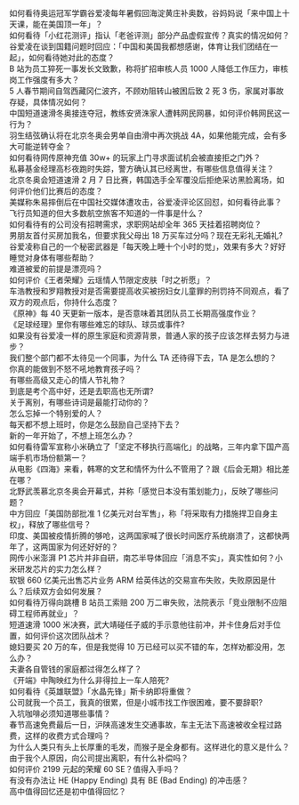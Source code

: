 如何看待奥运冠军学霸谷爱凌每年暑假回海淀黄庄补奥数，谷妈妈说「来中国上十天课，能在美国顶一年」？  
如何看待「小红花测评」指认「老爸评测」部分产品虚假宣传？真实的情况如何？  
谷爱凌在谈到国籍问题时回应：「中国和美国我都想感谢，体育让我们团结在一起」，如何看待她对此的态度？  
B 站为员工猝死一事发长文致歉，称将扩招审核人员 1000 人降低工作压力，审核岗工作强度有多大？  
5 人春节期间自驾西藏冈仁波齐，不顾劝阻转山被困后致 2 死 3 伤，家属对事故存疑，具体情况如何？  
中国短道速滑冬奥接连夺冠，教练安贤洙家人遭韩网民网暴，如何评价韩网民这一行为？  
羽生结弦确认将在北京冬奥会男单自由滑中再次挑战 4A，如果他能完成，会有多大可能逆转夺金？  
如何看待网传原神充值 30w+ 的玩家上门寻求面试机会被直接拒之门外？  
私募基金经理高杉夜跑时失踪，警方确认其已经离世，有哪些信息值得关注？  
北京冬奥会短道速滑 2 月 7 日比赛，韩国选手全军覆没后拒绝采访黑脸离场，如何评价他们比赛后的态度？  
美媒称朱易摔倒后在中国社交媒体遭攻击，谷爱凌评论区回怼，如何看待此事？  
飞行员知道的但大多数航空旅客不知道的一件事是什么？  
如何看待有的公司没有招聘需求，求职网站却全年 365 天挂着招聘岗位？  
男朋友首付买房加我名，但要求我父母出 18 万买车过分吗？现在无彩礼无婚礼?  
谷爱凌称自己的一个秘密武器是「每天晚上睡十个小时的觉」，效果有多大？好好睡觉对身体有哪些帮助？  
难道被爱的前提是漂亮吗？  
如何评价《王者荣耀》云瑶情人节限定皮肤「时之祈愿」？  
车浩教授和罗翔教授对是否需要提高收买被拐妇女儿童罪的刑罚持不同观点，看了双方的观点后，你持什么态度？  
《原神》每 40 天更新一版本，是否意味着其团队员工长期高强度作业？  
《足球经理》里你有哪些难忘的球队、球员或事件?  
如果没有谷爱凌一样的原生家庭和资源背景，普通人家的孩子应该怎样去努力与进步？  
我们整个部门都不太待见一个同事，为什么 TA 还待得下去，TA 是怎么想的？  
你真的能做到不怒不吼地教育孩子吗？  
有哪些高级又走心的情人节礼物？  
到底是考个高中好，还是去职高也无所谓?  
关于离别，有哪些诗词是最能打动你的？  
怎么忘掉一个特别爱的人？  
每天都不想上班时，你是怎么鼓励自己坚持下去？  
新的一年开始了，不想上班怎么办？  
如何看待雷军宣称小米确立了「坚定不移执行高端化」的战略，三年内拿下国产高端手机市场份额第一？  
从电影《四海》来看，韩寒的文艺和情怀为什么不管用了？跟《后会无期》相比差在哪？  
北野武羡慕北京冬奥会开幕式，并称「感觉日本没有策划能力」，反映了哪些问题？  
中方回应「美国防部批准 1 亿美元对台军售」，称「将采取有力措施捍卫自身主权」，释放了哪些信号？  
印度、美国被疫情折腾的够呛，这两国家喊了很长时间医疗系统崩溃了，这都快两年了，这两国家为何还好好的？  
网传小米澎湃 P1 芯片并非自研，南芯半导体回应「消息不实」，真实性如何？小米研发芯片的实力怎么样？  
软银 660 亿美元出售芯片业务 ARM 给英伟达的交易宣布失败，失败原因是什么？后续双方会如何发展？  
如何看待万得向跳槽 B 站员工索赔 200 万二审失败，法院表示「竞业限制不应阻碍工程师再就业」？  
短道速滑 1000 米决赛，武大靖碰任子威的手示意他往前冲，并卡住身后对手位置，如何评价这次团队战术？  
媳妇要买 20 万的车，但是我觉得 10 万已经可以买不错的车，怎样劝都没用，怎么办？  
夫妻各自管钱的家庭都过得怎么样了？  
《开端》中陶映红为什么非得拉上一车人陪死?  
如何看待《英雄联盟》「水晶先锋」斯卡纳即将重做？  
公司就我一个员工，我真的很累，但是小城市找工作很困难，要不要辞职?  
入坑咖啡必须知道哪些事情？  
春节高速免费最后一日，沪陕高速发生交通事故，车主无法下高速被收全程过路费，这样的收费方式合理吗？  
为什么人类只有头上长厚重的毛发，而猴子是全身都有。这样进化的意义是什么？  
由于我个人原因，向公司提出离职，有什么补偿吗？  
如何评价 2199 元起的荣耀 60 SE？值得入手吗？  
有没有办法让 HE (Happy Ending) 具有 BE (Bad Ending) 的冲击感？  
高中值得回忆还是初中值得回忆？  
